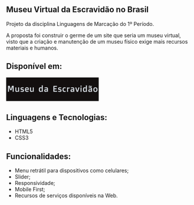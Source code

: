 ## Museu Virtual da Escravidão no Brasil


Projeto da disciplina Linguagens de Marcação do 1º Período.

A proposta foi construir o germe de um site que seria um museu virtual, visto que a criação e manutenção de um museu físico exige mais recursos materiais e humanos.


## Disponível em:

[![alt text](https://raw.githubusercontent.com/andersonli34/escravidaonobrasil/master/img/logo.png "Logo Title Text 1")](https://andersonli34.github.io/escravidaonobrasil/)


## Linguagens e Tecnologias:


* HTML5
* CSS3

## Funcionalidades:


* Menu retrátil para dispositivos como celulares;
* Slider;
* Responsividade;
* Mobile First;
* Recursos de serviços disponíveis na Web.

